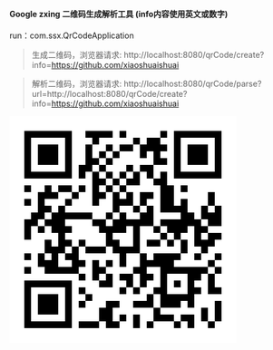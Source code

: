 #### Google zxing 二维码生成解析工具 (info内容使用英文或数字)

run：com.ssx.QrCodeApplication
> 生成二维码，浏览器请求: http://localhost:8080/qrCode/create?info=https://github.com/xiaoshuaishuai

> 解析二维码，浏览器请求: http://localhost:8080/qrCode/parse?url=http://localhost:8080/qrCode/create?info=https://github.com/xiaoshuaishuai


![Image text](./qr.png)
